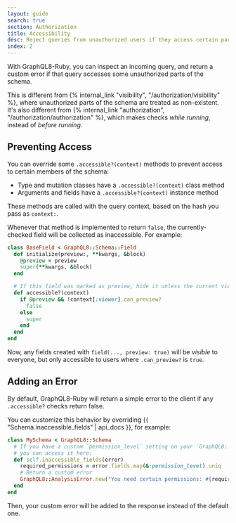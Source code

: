 ```yaml
---
layout: guide
search: true
section: Authorization
title: Accessibility
desc: Reject queries from unauthorized users if they access certain parts of the schema.
index: 2
---
```


With GraphQL8-Ruby, you can inspect an incoming query, and return a custom error if that query accesses some unauthorized parts of the schema.

This is different from {% internal_link "visibility", "/authorization/visibility" %}, where unauthorized parts of the schema are treated as non-existent. It's also different from {% internal_link "authorization", "/authorization/authorization" %}, which makes checks _while running_, instead of _before running_.

## Preventing Access

You can override some `.accessible?(context)` methods to prevent access to certain members of the schema:

- Type and mutation classes have a `.accessible?(context)` class method
- Arguments and fields have a `.accessible?(context)` instance method

These methods are called with the query context, based on the hash you pass as `context:`.

Whenever that method is implemented to return `false`, the currently-checked field will be collected as inaccessible. For example:

```ruby
class BaseField < GraphQL8::Schema::Field
  def initialize(preview:, **kwargs, &block)
    @preview = preview
    super(**kwargs, &block)
  end

  # If this field was marked as preview, hide it unless the current viewer can see previews.
  def accessible?(context)
    if @preview && !context[:viewer].can_preview?
      false
    else
      super
    end
  end
end
```

Now, any fields created with `field(..., preview: true)` will be _visible_ to everyone, but only accessible to users where `.can_preview?` is `true`.

## Adding an Error

By default, GraphQL8-Ruby will return a simple error to the client if any `.accessible?` checks return false.

You can customize this behavior by overriding {{ "Schema.inaccessible_fields" | api_docs }}, for example:

```ruby
class MySchema < GraphQL8::Schema
  # If you have a custom `permission_level` setting on your `GraphQL8::Field` class,
  # you can access it here:
  def self.inaccessible_fields(error)
    required_permissions = error.fields.map(&:permission_level).uniq
    # Return a custom error
    GraphQL8::AnalysisError.new("You need certain permissions: #{required_permissions.join(", ")}")
  end
end
```

Then, your custom error will be added to the response instead of the default one.
